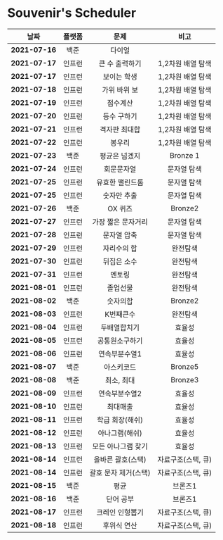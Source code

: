 # Souvenir's Scheduler

|      날짜      | 플랫폼 |         문제         |        비고        |
| :------------: | :----: | :------------------: | :----------------: |
| **2021-07-16** |  백준  |        다이얼        |                    |
| **2021-07-17** | 인프런 |    큰 수 출력하기    | 1,2차원 배열 탐색  |
| **2021-07-17** | 인프런 |     보이는 학생      | 1,2차원 배열 탐색  |
| **2021-07-18** | 인프런 |     가위 바위 보     | 1,2차원 배열 탐색  |
| **2021-07-19** | 인프런 |       점수계산       | 1,2차원 배열 탐색  |
| **2021-07-20** | 인프런 |     등수 구하기      | 1,2차원 배열 탐색  |
| **2021-07-21** | 인프런 |    격자판 최대합     | 1,2차원 배열 탐색  |
| **2021-07-22** | 인프런 |        봉우리        | 1,2차원 배열 탐색  |
| **2021-07-23** |  백준  |    평균은 넘겠지     |      Bronze 1      |
| **2021-07-24** | 인프런 |      회문문자열      |    문자열 탐색     |
| **2021-07-25** | 인프런 |   유효한 팰린드롬    |    문자열 탐색     |
| **2021-07-25** | 인프런 |     숫자만 추출      |    문자열 탐색     |
| **2021-07-26** |  백준  |       OX 퀴즈        |      Bronze2       |
| **2021-07-27** | 인프런 |  가장 짧은 문자거리  |    문자열 탐색     |
| **2021-07-28** | 인프런 |     문자열 압축      |    문자열 탐색     |
| **2021-07-29** | 인프런 |     자리수의 합      |      완전탐색      |
| **2021-07-30** | 인프런 |     뒤집은 소수      |      완전탐색      |
| **2021-07-31** | 인프런 |        멘토링        |      완전탐색      |
| **2021-08-01** | 인프런 |       졸업선물       |      완전탐색      |
| **2021-08-02** |  백준  |       숫자의합       |      Bronze2       |
| **2021-08-03** | 인프런 |      K번째큰수       |      완전탐색      |
| **2021-08-04** | 인프런 |     두배열합치기     |       효율성       |
| **2021-08-05** | 인프런 |    공통원소구하기    |       효율성       |
| **2021-08-06** | 인프런 |    연속부분수열1     |       효율성       |
| **2021-08-07** |  백준  |      아스키코드      |      Bronze5       |
| **2021-08-08** |  백준  |      최소, 최대      |      Bronze3       |
| **2021-08-09** | 인프런 |    연속부분수열2     |       효율성       |
| **2021-08-10** | 인프런 |       최대매출       |       효율성       |
| **2021-08-11** | 인프런 |   학급 회장(해쉬)    |       효율성       |
| **2021-08-12** | 인프런 |    아나그램(해쉬)    |       효율성       |
| **2021-08-13** | 인프런 |  모든 아나그램 찾기  |       효율성       |
| **2021-08-14** | 인프런 |  올바른 괄호(스택)   | 자료구조(스택, 큐) |
| **2021-08-14** | 인프런 | 괄호 문자 제거(스택) | 자료구조(스택, 큐) |
| **2021-08-15** |  백준  |         평균         |      브론즈1       |
| **2021-08-16** |  백준  |      단어 공부       |      브론즈1       |
| **2021-08-17** | 인프런 |   크레인 인형뽑기    | 자료구조(스택, 큐) |
| **2021-08-18** | 인프런 |     후위식 연산      | 자료구조(스택, 큐) |

